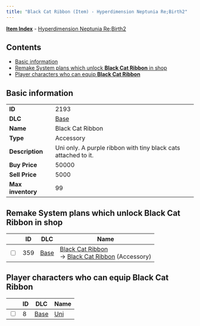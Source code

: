 ```yaml
---
title: "Black Cat Ribbon (Item) - Hyperdimension Neptunia Re;Birth2"
---
```


[**Item Index**](/neptunia/rb2/item/index.html) - [Hyperdimension Neptunia Re;Birth2](/neptunia/rb2)

## Contents

- [Basic information](#basic-information)
- [Remake System plans which unlock **Black Cat Ribbon** in shop](#remake-system-plans-which-unlock-black-cat-ribbon-in-shop)
- [Player characters who can equip **Black Cat Ribbon**](#player-characters-who-can-equip-black-cat-ribbon)

## Basic information

|   |   |
| -- | -- |
| **ID** | 2193 |
| **DLC** | [Base](/neptunia/rb2/dlc/0-base.html) |
| **Name** | Black Cat Ribbon |
| **Type** | Accessory |
| **Description** | Uni only. A purple ribbon with tiny black cats attached to it. |
| **Buy Price** | 50000 |
| **Sell Price** | 5000 |
| **Max inventory** | 99 |

## Remake System plans which unlock **Black Cat Ribbon** in shop

|    | ID | DLC | Name |
| -- | -- | --- | ---- |
| <input type="checkbox" id="rb2-remake-0-359" class="trackbox" /> | 359 | [Base](/neptunia/rb2/dlc/0-base.html) | [Black Cat Ribbon](/neptunia/rb2/remake/0-359-black-cat-ribbon.html)<br />→ [Black Cat Ribbon](/neptunia/rb2/item/0-2193-black-cat-ribbon.html) (Accessory) |

## Player characters who can equip **Black Cat Ribbon**

|    | ID | DLC | Name |
| -- | -- | --- | ---- |
| <input type="checkbox" id="rb2-player-0-8" class="trackbox" /> | 8 | [Base](/neptunia/rb2/dlc/0-base.html) | [Uni](/neptunia/rb2/player/0-8-uni.html) |